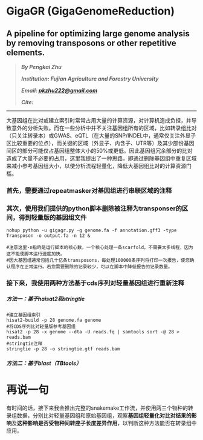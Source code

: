 # GigaGR (GigaGenomeReduction)
## A pipeline for optimizing large genome analysis by removing transposons or other repetitive elements.

> ***By Pengkai Zhu***
> 
> ***Institution: Fujian Agriculture and Forestry University***
> 
>  ***Email: pkzhu222@gmail.com***
> 
>  ***Cite:***
>  
>


------

大基因组在比对或建立索引时常常占用大量的计算资源，对计算机造成负担，并导致意外的分析失败。而在一些分析中并不关注基因组所有的区域，比如转录组比对（只关注转录本）或GWAS、eQTL（在大量的SNP/INDEL中，通常仅关注外显子区比较重要的位点），而关键的区域（外显子、内含子、UTR等）及其少部份基因间区的部分可能仅占基因组整体大小的50%或更低。因此基因组冗余部分的比对造成了大量不必要的占用，这里我提出了一种思路，即通过删除基因组中重复区域来减小参考基因组大小，以使分析流程轻量化，降低大基因组比对的计算资源门槛。

### 首先，需要通过repeatmasker对基因组进行串联区域的注释


### 其次，使用我们提供的python脚本删除被注释为transponser的区间，得到轻量版的基因组文件
```
nohup python -u gigagr.py -g genome.fa -f annotation.gff3 -type Transposon -o output.fa -n 12 &

#注意这里-n指的是运行脚本的核心数，一个核心处理一条scarfold，不需要太多线程，因为这不能使脚本运行速度加快。
#因大基因组通常包括几十亿条transposons，每处理100000条序列将打印一次报告，使您确认程序在正常运行。若您需要删除的记录较少，可以在脚本中降低报告的记录数量。
```
### 接下来，我使用两种方法基于cds序列对轻量基因组进行重新注释

##### 方法一：基于haisat2和stringtie
```shell
#建立基因组索引
hisat2-build -p 28 genome.fa genome
#将CDS序列比对轻量版参考基因组
hisat2 -p 28 -x genome --dta -U reads.fq | samtools sort -@ 28 > reads.bam
#stringtie注释
stringtie -p 28 -o stringtie.gtf reads.bam
```

##### 方法二：基于blast（TBtools）


# 再说一句

有时间的话，接下来我会推出完整的snakemake工作流，并使用两三个物种的转录组数据，分别比对轻量基因组和原始基因组，观察**基因组轻量化对比对结果的影响**及**这种影响是否受物种间转座子长度差异作用**，以判断这种方法能否在转录组中应用。
